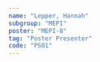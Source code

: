 ```yaml
---
name: "Lepper, Hannah"
subgroup: "MEPI"
poster: "MEPI-8"
tag: "Poster Presenter"
code: "PS01"
---
```

